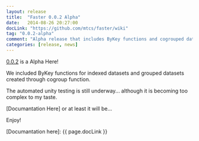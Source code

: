 ```yaml
---
layout: release
title:  "Faster 0.0.2 Alpha"
date:   2014-08-26 20:27:00
docLink: "https://github.com/mtcs/faster/wiki"
tag: "0.0.2-alpha"
comment: "Alpha release that includes ByKey functions and cogrouped datasets."
categories: [release, news]
---
```


[0.0.2] is a Alpha Here!

We included ByKey functions for indexed datasets and grouped datasets created through cogroup function.

The automated unity testing is still underway... although it is becoming too complex to my taste.

[Documantation Here] or at least it will be...

Enjoy!

[0.0.2]: https://github.com/mtcs/faster/releases/tag/0.0.2-alpha
[Documantation here]: {{ page.docLink }}
